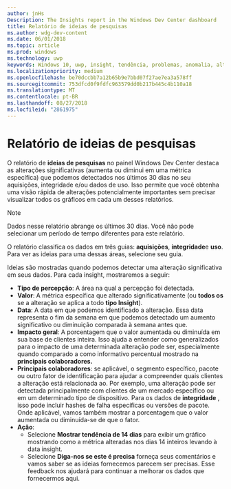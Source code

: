 ```yaml
---
author: jnHs
Description: The Insights report in the Windows Dev Center dashboard
title: Relatório de ideias de pesquisas
ms.author: wdg-dev-content
ms.date: 06/01/2018
ms.topic: article
ms.prod: windows
ms.technology: uwp
keywords: Windows 10, uwp, insight, tendência, problemas, anomalia, alterações de dados
ms.localizationpriority: medium
ms.openlocfilehash: be70dccbb7a12b65b9e7bbd07f27ae7ea3a578ff
ms.sourcegitcommit: 753dfcd0f9fdfc963579dd0b217b445c4b110a18
ms.translationtype: MT
ms.contentlocale: pt-BR
ms.lasthandoff: 08/27/2018
ms.locfileid: "2861975"
---
```

# <a name="insights-report"></a>Relatório de ideias de pesquisas


O relatório de **ideias de pesquisas** no painel Windows Dev Center destaca as alterações significativas (aumenta ou diminui em uma métrica específica) que podemos detectados nos últimos 30 dias no seu aquisições, integridade e/ou dados de uso. Isso permite que você obtenha uma visão rápida de alterações potencialmente importantes sem precisar visualizar todos os gráficos em cada um desses relatórios.

> [!NOTE]
> Dados nesse relatório abrange os últimos 30 dias. Você não pode selecionar um período de tempo diferentes para este relatório.

O relatório classifica os dados em três guias: **aquisições**, **integridade**e **uso**. Para ver as ideias para uma dessas áreas, selecione seu guia.

Ideias são mostradas quando podemos detectar uma alteração significativa em seus dados. Para cada insight, mostraremos a seguir:
- **Tipo de percepção**: A área na qual a percepção foi detectada.
- **Valor**: A métrica específica que alterado significativamente (ou **todos os** se a alteração se aplica a todo **tipo Insight**).
- **Data**: A data em que podemos identificado a alteração. Essa data representa o fim da semana em que podemos detectado um aumento significativo ou diminuição comparada à semana antes que.
- **Impacto geral**: A porcentagem que o valor aumentada ou diminuída em sua base de clientes inteira. Isso ajuda a entender como generalizados para o impacto de uma determinada alteração pode ser, especialmente quando comparado a como informativo percentual mostrado na **principais colaboradores.**
- **Principais colaboradores**: se aplicável, o segmento específico, pacote ou outro fator de identificação para ajudar a compreender quais clientes a alteração está relacionada ao. Por exemplo, uma alteração pode ser detectada principalmente com clientes de um mercado específico ou em um determinado tipo de dispositivo. Para os dados de **integridade** , isso pode incluir hashes de falha específicas ou versões de pacote. Onde aplicável, vamos também mostrar a porcentagem que o valor aumentada ou diminuída-se de que o fator.
- **Ação**:
   - Selecione **Mostrar tendência de 14 dias** para exibir um gráfico mostrando como a métrica alteradas nos dias 14 inteiros levando à data insight.
   - Selecione **Diga-nos se este é precisa** forneça seus comentários e vamos saber se as ideias fornecemos parecem ser precisas. Esse feedback nos ajudará para continuar a melhorar os dados que fornecermos aqui. 

